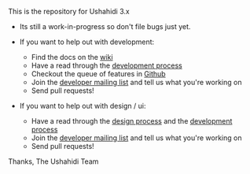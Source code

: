 This is the repository for Ushahidi 3.x

* Its still a work-in-progress so don't file bugs just yet.

* If you want to help out with development:
	* Find the docs on the [wiki](https://wiki.ushahidi.com/display/WIKI/Ushahidi+Platform%2C+v3.X)
	* Have a read through the [development process](https://wiki.ushahidi.com/display/WIKI/Ushahidi+v3.x%2C+Development+process)
	* Checkout the queue of features in [Github](https://github.com/ushahidi/Lamu/issues?labels=feature&page=1&state=open)
	* Join the [developer mailing list](http://list.ushahidi.com) and tell us what you're working on
	* Send pull requests!

* If you want to help out with design / ui:
	* Have a read through the [design process](https://wiki.ushahidi.com/display/WIKI/Design+process) and the [development process](https://wiki.ushahidi.com/display/WIKI/Ushahidi+v3.x%2C+Development+process)
	* Join the [developer mailing list](http://list.ushahidi.com) and tell us what you're working on
	* Send pull requests!

Thanks,
The Ushahidi Team
